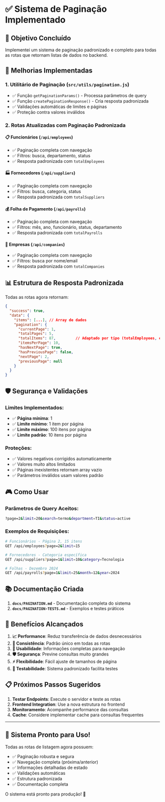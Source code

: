 # ✅ Sistema de Paginação Implementado

## 🎯 Objetivo Concluído

Implementei um sistema de paginação padronizado e completo para todas as rotas que retornam listas de dados no backend.

## 🔧 Melhorias Implementadas

### 1. **Utilitário de Paginação** (`src/utils/pagination.js`)
- ✅ Função `getPaginationParams()` - Processa parâmetros de query
- ✅ Função `createPaginationResponse()` - Cria resposta padronizada
- ✅ Validações automáticas de limites e páginas
- ✅ Proteção contra valores inválidos

### 2. **Rotas Atualizadas com Paginação Padronizada**

#### 📋 Funcionários (`/api/employees`)
- ✅ Paginação completa com navegação
- ✅ Filtros: busca, departamento, status
- ✅ Resposta padronizada com `totalEmployees`

#### 🏭 Fornecedores (`/api/suppliers`)
- ✅ Paginação completa com navegação
- ✅ Filtros: busca, categoria, status
- ✅ Resposta padronizada com `totalSuppliers`

#### 💰 Folha de Pagamento (`/api/payrolls`)
- ✅ Paginação completa com navegação
- ✅ Filtros: mês, ano, funcionário, status, departamento
- ✅ Resposta padronizada com `totalPayrolls`

#### 🏢 Empresas (`/api/companies`)
- ✅ Paginação completa com navegação
- ✅ Filtros: busca por nome/email
- ✅ Resposta padronizada com `totalCompanies`

## 📊 Estrutura de Resposta Padronizada

Todas as rotas agora retornam:

```json
{
  "success": true,
  "data": {
    "items": [...], // Array de dados
    "pagination": {
      "currentPage": 1,
      "totalPages": 5,
      "totalItems": 87,         // Adaptado por tipo (totalEmployees, etc.)
      "itemsPerPage": 10,
      "hasNextPage": true,
      "hasPreviousPage": false,
      "nextPage": 2,
      "previousPage": null
    }
  }
}
```

## 🛡️ Segurança e Validações

### Limites Implementados:
- ✅ **Página mínima**: 1
- ✅ **Limite mínimo**: 1 item por página
- ✅ **Limite máximo**: 100 itens por página
- ✅ **Limite padrão**: 10 itens por página

### Proteções:
- ✅ Valores negativos corrigidos automaticamente
- ✅ Valores muito altos limitados
- ✅ Páginas inexistentes retornam array vazio
- ✅ Parâmetros inválidos usam valores padrão

## 🎮 Como Usar

### Parâmetros de Query Aceitos:
```bash
?page=2&limit=20&search=termo&department=TI&status=active
```

### Exemplos de Requisições:
```bash
# Funcionários - Página 2, 15 itens
GET /api/employees?page=2&limit=15

# Fornecedores - Categoria específica
GET /api/suppliers?page=1&limit=10&category=Tecnologia

# Folhas - Dezembro 2024
GET /api/payrolls?page=1&limit=25&month=12&year=2024
```

## 📚 Documentação Criada

1. **`docs/PAGINATION.md`** - Documentação completa do sistema
2. **`docs/PAGINATION-TESTS.md`** - Exemplos e testes práticos

## 🚀 Benefícios Alcançados

1. **📈 Performance**: Reduz transferência de dados desnecessários
2. **🔄 Consistência**: Padrão único em todas as rotas
3. **🎯 Usabilidade**: Informações completas para navegação
4. **🛡️ Segurança**: Previne consultas muito grandes
5. **⚡ Flexibilidade**: Fácil ajuste de tamanhos de página
6. **🧪 Testabilidade**: Sistema padronizado facilita testes

## 📋 Próximos Passos Sugeridos

1. **Testar Endpoints**: Execute o servidor e teste as rotas
2. **Frontend Integration**: Use a nova estrutura no frontend
3. **Monitoramento**: Acompanhe performance das consultas
4. **Cache**: Considere implementar cache para consultas frequentes

---

## 🎉 Sistema Pronto para Uso!

Todas as rotas de listagem agora possuem:
- ✅ Paginação robusta e segura
- ✅ Navegação completa (próxima/anterior)
- ✅ Informações detalhadas de estado
- ✅ Validações automáticas
- ✅ Estrutura padronizada
- ✅ Documentação completa

O sistema está pronto para produção! 🚀
